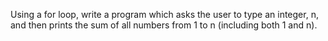 Using a for loop, write a program which asks the user to type an integer, n, and then prints the sum of all numbers from 1 to n (including both 1 and n).
